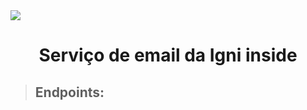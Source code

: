 <img src="https://firebasestorage.googleapis.com/v0/b/igniinsideprojects.appspot.com/o/ignibanner.png?alt=media&token=f73d1b91-ab0f-4533-a7e5-31e4a5b7b8dc">

<h1 align="center">Serviço de email da Igni inside</h1>

>## Endpoints:

